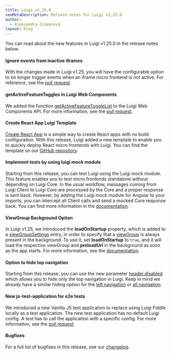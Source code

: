 ```yaml
---
title: Luigi v1.25.0
seoMetaDescription: Release notes for Luigi v1.25.0
author:
  - Aleksandra Simeonova
layout: blog
---
```


You can read about the new features in Luigi v1.25.0 in the release notes below.

<!-- Excerpt -->

#### Ignore events from inactive iframes

With the changes made in Luigi v1.25, you will have the configurable option to no longer trigger events when an iframe micro frontend is not active. For reference, see the [pull request](https://github.com/SAP/luigi/pull/2908).

#### getActiveFeatureToggles in Luigi Web Components

We added the function [getActiveFeatureToggleList](https://docs.luigi-project.io/docs/luigi-core-api/?section=examples-58) to the Luigi Web Components API. For more information, see the [pull request](https://github.com/SAP/luigi/pull/2893). 

#### Create React App Luigi Template

[Create React App](https://github.com/facebook/create-react-app) is a simple way to create React apps with no build configuration. With this release, Luigi added a new template to enable you to quickly deploy React micro frontends with Luigi. You can find the template on our [GitHub repository](https://github.com/SAP/luigi/tree/main/cra-template).

#### Implement tests by using luigi mock module

Starting from this release, you can test Luigi using the Luigi mock module. This feature enables you to test micro frontends standalone without depending on Luigi Core. In the usual workflow, messages coming from Luigi Client to Luigi Core are processed by the Core and a proper response is sent back. However, by adding the Luigi mock module for Angular to your imports, you can intercept all  Client calls and send a mocked Core response back. You can find more information in the [documentation](https://docs.luigi-project.io/docs/framework-support-libraries?section=luigimockmodule). 

#### ViewGroup Background Option

In Luigi v1.25, we introduced the **loadOnStartup** property, which is added to a [viewGroupSettings](https://docs.luigi-project.io/docs/navigation-advanced/?section=viewgroupsettings) entry, in order to specify that a [viewGroup](https://docs.luigi-project.io/docs/navigation-parameters-reference/?section=viewgroup) is always present in the background. To use it, set **loadOnStartup** to `true`, and it will load the respective viewGroup and **preloadUrl** in the background as soon as the app starts. For more information, see the [documentation](https://docs.luigi-project.io/docs/navigation-advanced/?section=viewgroupsettings).

#### Option to hide top navigation

Starting from this release, you can use the new parameter [header.disabled](https://docs.luigi-project.io/docs/general-settings/?section=headerdisabled) which allows you to hide only the top navigation in Luigi. Keep in mind we already have a similar hiding option for the [left navigation](https://docs.luigi-project.io/docs/navigation-parameters-reference/?section=hidesidenav) or [all navigation](https://docs.luigi-project.io/docs/general-settings/?section=hidenavigation). 

#### New js-test-application for e2e tests

We introduced a new Vanilla JS test application to replace using Luigi Fiddle locally as a test application. The new test application has no default Luigi config. A test has to call the application with a specific config. For more information, see the [pull request](https://github.com/SAP/luigi/pull/2861).

#### Bugfixes

For a full list of bugfixes in this release, see our [changelog](https://github.com/SAP/luigi/blob/main/CHANGELOG.md).

